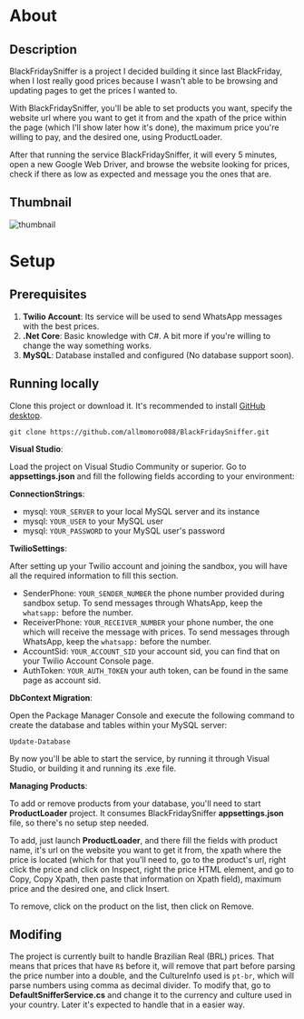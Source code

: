 # About
## Description
BlackFridaySniffer is a project I decided building it since last BlackFriday, when I lost really good prices because I wasn't able to be browsing and updating pages to get the prices I wanted to.

With BlackFridaySniffer, you'll be able to set products you want, specify the website url where you want to get it from and the xpath of the price within the page (which I'll show later how it's done), the maximum price you're willing to pay, and the desired one, using ProductLoader.

After that running the service BlackFridaySniffer, it will every 5 minutes, open a new Google Web Driver, and browse the website looking for prices, check if there as low as expected and message you the ones that are.

## Thumbnail

![thumbnail](thumbnail.gif)

# Setup
## Prerequisites
1. **Twilio Account**: Its service will be used to send WhatsApp messages with the best prices.
2. **.Net Core**: Basic knowledge with C#. A bit more if you're willing to change the way something works.
3. **MySQL**: Database installed and configured (No database support soon).

## Running locally

Clone this project or download it. It's recommended to install [GitHub desktop](https://desktop.github.com/).

    git clone https://github.com/allmomoro088/BlackFridaySniffer.git

**Visual Studio**:

Load the project on Visual Studio Community or superior.
Go to **appsettings.json** and fill the following fields according to your environment:

**ConnectionStrings**:
- mysql: `YOUR_SERVER` to your local MySQL server and its instance
- mysql: `YOUR_USER` to your MySQL user
- mysql: `YOUR_PASSWORD` to your MySQL user's password

**TwilioSettings**:

After setting up your Twilio account and joining the sandbox, you will have all the required information to fill this section.

- SenderPhone: `YOUR_SENDER_NUMBER` the phone number provided during sandbox setup. To send messages through WhatsApp, keep the `whatsapp:` before the number.
- ReceiverPhone: `YOUR_RECEIVER_NUMBER` your phone number, the one which will receive the message with prices.  To send messages through WhatsApp, keep the `whatsapp:` before the number.
- AccountSid: `YOUR_ACCOUNT_SID` your account sid, you can find that on your Twilio Account Console page.
- AuthToken: `YOUR_AUTH_TOKEN` your auth token, can be found in the same page as account sid.

**DbContext Migration**:

Open the Package Manager Console and execute the following command to create the database and tables within your MySQL server:

    Update-Database

By now you'll be able to start the service, by running it through Visual Studio, or building it and running its .exe file.

**Managing Products**:

To add or remove products from your database, you'll need to start **ProductLoader** project. It consumes BlackFridaySniffer **appsettings.json** file, so there's no setup step needed.

To add, just launch **ProductLoader**, and there fill the fields with product name, it's url on the website you want to get it from, the xpath where the price is located (which for that you'll need to, go to the product's url, right click the price and click on Inspect, right the price HTML element, and go to Copy, Copy Xpath, then paste that information on Xpath field), maximum price and the desired one, and click Insert.

To remove, click on the product on the list, then click on Remove.

## Modifing

The project is currently built to handle Brazilian Real (BRL) prices. That means that prices that have `R$` before it, will remove that part before parsing the price number into a double, and the CultureInfo used is `pt-br`, which will parse numbers using comma as decimal divider. To modify that, go to **DefaultSnifferService.cs** and change it to the currency and culture used in your country. Later it's expected to handle that in a easier way.